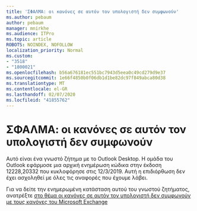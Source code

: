 ```yaml
---
title: 'ΣΦΑΛΜΑ: οι κανόνες σε αυτόν τον υπολογιστή δεν συμφωνούν'
ms.author: pebaum
author: pebaum
manager: mnirkhe
ms.audience: ITPro
ms.topic: article
ROBOTS: NOINDEX, NOFOLLOW
localization_priority: Normal
ms.custom:
- "3518"
- "1800021"
ms.openlocfilehash: b56a676181ec551bc7943d5eea0c49cd279d9e37
ms.sourcegitcommit: 1e66f4850b0f06db1d1be82dc97f849abca80d38
ms.translationtype: MT
ms.contentlocale: el-GR
ms.lasthandoff: 02/07/2020
ms.locfileid: "41855762"
---
```

# <a name="error-the-rules-on-this-computer-do-not-match"></a>ΣΦΑΛΜΑ: οι κανόνες σε αυτόν τον υπολογιστή δεν συμφωνούν

Αυτό είναι ένα γνωστό ζήτημα με το Outlook Desktop. Η ομάδα του Outlook εφάρμοσε μια αρχική ενημέρωση κώδικα στην έκδοση 12228,20332 που κυκλοφόρησε στις 12/3/2019. Αυτή η επιδιόρθωση δεν έχει ασχοληθεί με όλες τις αναφορές που έχουμε λάβει.

Για να δείτε την ενημερωμένη κατάσταση αυτού του γνωστού ζητήματος, ανατρέξτε [στο θέμα οι κανόνες σε αυτόν τον υπολογιστή δεν συμφωνούν με τους κανόνες του Microsoft Exchange](https://support.office.com/article/d032e037-b224-429e-b325-633afde9b5f0)